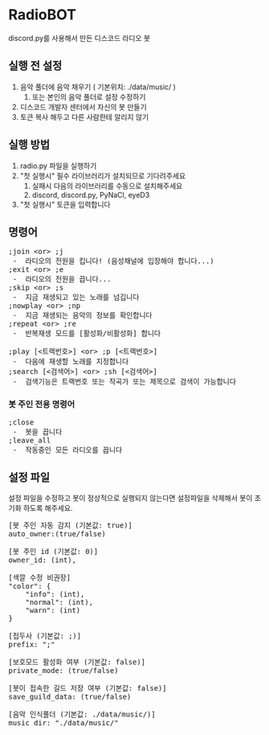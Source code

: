 # RadioBOT
discord.py를 사용해서 만든 디스코드 라디오 봇

## 실행 전 설정
1. 음악 풀더에 음악 채우기 ( 기본위치: ./data/music/ )
    1. 또는 본인의 음악 풀더로 설정 수정하기
2. 디스코드 개발자 센터에서 자신의 봇 만들기
3. 토큰 복사 해두고 다른 사람한테 알리지 않기

## 실행 방법
1. radio.py 파일을 실행하기
2. "첫 실행시" 필수 라이브러리가 설치되므로 기다려주세요
    1. 실패시 다음의 라이브러리를 수동으로 설치해주세요
    2. discord, discord.py, PyNaCl, eyeD3
3. "첫 실행시" 토큰을 입력합니다

## 명령어
<pre>
;join &lt;or&gt; ;j
 -  라디오의 전원을 킵니다! (음성채널에 입장해야 합니다...)
;exit &lt;or&gt; ;e
 -  라디오의 전원을 끕니다...
;skip &lt;or&gt; ;s
 -  지금 재생되고 있는 노래를 넘깁니다
;nowplay &lt;or&gt; ;np
 -  지금 재생되는 음악의 정보를 확인합니다
;repeat &lt;or&gt; ;re
 -  반복재생 모드를 [활성화/비활성화] 합니다
 
;play &#91;&lt;트랙번호&gt;&#93; &lt;or&gt; ;p &#91;&lt;트랙번호&gt;&#93;
 -  다음에 재생할 노래를 지정합니다
;search &#91;&lt;검색어&gt;&#93; &lt;or&gt; ;sh &#91;&lt;검색어&gt;&#93;
 -  검색기능은 트랙번호 또는 작곡가 또는 제목으로 검색이 가능합니다
</pre>
### 봇 주인 전용 명령어
<pre>
;close
 -  봇을 끕니다
;leave_all
 -  작동중인 모든 라디오를 끕니다
</pre>

## 설정 파일
설정 파일을 수정하고 봇이 정상적으로 실행되지 않는다면
설정파일을 삭제해서 봇이 초기화 하도록 해주세요.
<pre>
&#91;봇 주인 자동 감지 (기본값: true)&#93;
auto_owner:(true/false)

&#91;봇 주인 id (기본값: 0)&#93;
owner_id: (int),

&#91;색깔 수정 비권장&#93;
"color": {
    "info": (int),
    "normal": (int),
    "warn": (int)
}

&#91;접두사 (기본값: ;)&#93;
prefix: ";"

&#91;보호모드 활성화 여부 (기본값: false)&#93;
private_mode: (true/false)

&#91;봇이 접속한 길드 저장 여부 (기본값: false)&#93;
save_guild_data: (true/false)

&#91;음악 인식풀더 (기본값: ./data/music/)&#93;
music_dir: "./data/music/"
</pre>